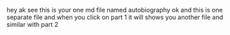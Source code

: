 hey ak see this is your one md file named autobiography ok and this is one separate file and when you click on part 1 it will shows you another file and similar with part 2 